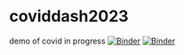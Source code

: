 # coviddash2023
demo of covid in progress
[![Binder](https://mybinder.org/badge_logo.svg)](https://mybinder.org/v2/gh/RBead/coviddash2023/HEAD)
[![Binder](https://mybinder.org/badge_logo.svg)](https://mybinder.org/v2/gh/RBead/coviddash2023/HEAD?urlpath=viola%2Frender%2FDashboardRB.ipnb)
